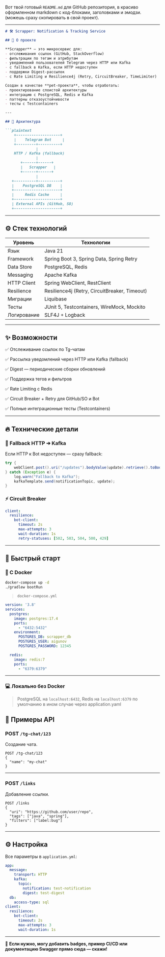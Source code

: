 Вот твой готовый `README.md` для GitHub репозитория, в красиво оформленном markdown с код-блоками, заголовками и эмодзи.
(можешь сразу скопировать в свой проект).

---

````markdown
# 🛠 Scrapper: Notification & Tracking Service

## 🚀 О проекте

**Scrapper** — это микросервис для:
- отслеживания ссылок (GitHub, StackOverflow)
- фильтрации по тегам и атрибутам
- уведомлений пользователей Telegram через HTTP или Kafka
- с fallback в Kafka, если HTTP недоступен
- поддержки Digest-рассылок
- с Rate Limiting и Resilience4j (Retry, CircuitBreaker, TimeLimiter)

Создан в качестве **pet-проекта**, чтобы отработать:
- проектирование слоистой архитектуры
- интеграцию с PostgreSQL, Redis и Kafka
- паттерны отказоустойчивости
- тесты с Testcontainers

---

## 🧭 Архитектура

```plaintext
    +--------------------+
    |    Telegram Bot     |
    +---------+----------+
              |
    HTTP / Kafka (fallback)
              |
       +------+------+
       |   Scrapper   |
       +------+------+
              |
   +----------+----------+
   |    PostgreSQL DB    |
   +---------------------+
   |     Redis Cache     |
   +---------------------+
   | External APIs (GitHub, SO)
   +---------------------+
````

---

## ⚙️ Стек технологий

| Уровень     | Технологии                                    |
| ----------- | --------------------------------------------- |
| Язык        | Java 21                                       |
| Framework   | Spring Boot 3, Spring Data, Spring Retry      |
| Data Store  | PostgreSQL, Redis                             |
| Messaging   | Apache Kafka                                  |
| HTTP Client | Spring WebClient, RestClient                  |
| Resilience  | Resilience4j (Retry, CircuitBreaker, Timeout) |
| Миграции    | Liquibase                                     |
| Тесты       | JUnit 5, Testcontainers, WireMock, Mockito    |
| Логирование | SLF4J + Logback                               |

---

## ✨ Возможности

✅ Отслеживание ссылок по Tg-чатам

✅ Рассылка уведомлений через HTTP или Kafka (fallback) 

✅ Digest — периодические сборки обновлений 

✅ Поддержка тегов и фильтров 

✅ Rate Limiting с Redis 

✅ Circuit Breaker + Retry для GitHub/SO и Bot 

✅ Полные интеграционные тесты (Testcontainers)

---

## 🔥 Технические детали

### 🚨 Fallback HTTP ➔ Kafka

Если HTTP к Bot недоступен — сразу fallback:

```java
try {
    webClient.post().uri("/updates").bodyValue(update).retrieve().toBodilessEntity();
} catch (Exception e) {
    log.warn("Fallback to Kafka");
    kafkaTemplate.send(notificationTopic, update);
}
```

### ⚡ Circuit Breaker

```yaml
client:
  resilience:
    bot-client:
      timeout: 2s
      max-attempts: 3
      wait-duration: 1s
      retry-statuses: [502, 503, 504, 500, 429]
```

---

## 🚀 Быстрый старт

### 🐳 С Docker

```bash
docker-compose up -d
./gradlew bootRun
```

> `docker-compose.yml`

```yaml
version: '3.8'
services:
  postgres:
    image: postgres:17.4
    ports:
      - "6432:5432"
    environment:
      POSTGRES_DB: scrapper_db
      POSTGRES_USER: aigunov
      POSTGRES_PASSWORD: 12345

  redis:
    image: redis:7
    ports:
      - "6379:6379"
```

---

### 💻 Локально без Docker

> PostgreSQL на `localhost:6432`, Redis на `localhost:6379` по умолчанию
в ином случае через application.yaml


## 🔗 Примеры API

### POST `/tg-chat/123`

Создание чата.

```http
POST /tg-chat/123
{
  "name": "my-chat"
}
```

---

### POST `/links`

Добавление ссылки.

```http
POST /links
{
  "uri": "https://github.com/user/repo",
  "tags": ["java", "spring"],
  "filters": ["label:bug"]
}
```

---

## ⚙️ Настройка

Все параметры в `application.yml`:

```yaml
app:
  message:
    transport: HTTP
    kafka:
      topic:
        notification: test-notification
        digest: test-digest
  db:
    access-type: sql
client:
  resilience:
    bot-client:
      timeout: 2s
      max-attempts: 3
      wait-duration: 1s
```


---

🚀 **Если нужно, могу добавить badges, пример CI/CD или документацию Swagger прямо сюда — скажи!**



